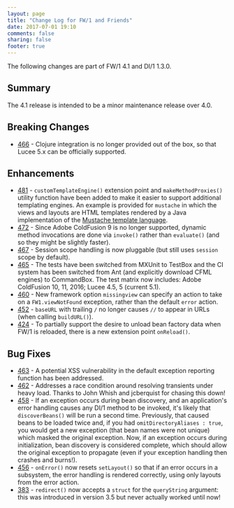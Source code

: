 ```yaml
---
layout: page
title: "Change Log for FW/1 and Friends"
date: 2017-07-01 19:10
comments: false
sharing: false
footer: true
---
```

The following changes are part of FW/1 4.1 and DI/1 1.3.0.

Summary
---
The 4.1 release is intended to be a minor maintenance release over 4.0.

Breaking Changes
---

* [466](https://github.com/framework-one/fw1/issues/466) - Clojure integration is no longer provided out of the box, so that Lucee 5.x can be officially supported.

Enhancements
---

* [481](https://github.com/framework-one/fw1/issues/481) - `customTemplateEngine()` extension point and `makeMethodProxies()` utility function have been added to make it easier to support additional templating engines. An example is provided for `mustache` in which the views and layouts are HTML templates rendered by a Java implementation of the [Mustache template language](http://mustache.github.io).
* [472](https://github.com/framework-one/fw1/issues/472) - Since Adobe ColdFusion 9 is no longer supported, dynamic method invocations are done via `invoke()` rather than `evaluate()` (and so they might be slightly faster).
* [467](https://github.com/framework-one/fw1/pull/467) - Session scope handling is now pluggable (but still uses `session` scope by default).
* [465](https://github.com/framework-one/fw1/issues/465) - The tests have been switched from MXUnit to TestBox and the CI system has been switched from Ant (and explicitly download CFML engines) to CommandBox. The test matrix now includes: Adobe ColdFusion 10, 11, 2016; Lucee 4.5, 5 (current 5.1).
* [460](https://github.com/framework-one/fw1/issues/460) - New framework option `missingview` can specify an action to take on a `FW1.viewNotFound` exception, rather than the default `error` action.
* [452](https://github.com/framework-one/fw1/issues/452) - `baseURL` with trailing `/` no longer causes `//` to appear in URLs (when calling `buildURL()`).
* [424](https://github.com/framework-one/fw1/issues/424) - To partially support the desire to unload bean factory data when FW/1 is reloaded, there is a new extension point `onReload()`.

Bug Fixes
---

* [463](https://github.com/framework-one/fw1/issues/463) - A potential XSS vulnerability in the default exception reporting function has been addressed.
* [462](https://github.com/framework-one/fw1/pull/462) - Addresses a race condition around resolving transients under heavy load. Thanks to John Whish and jcberquist for chasing this down!
* [458](https://github.com/framework-one/fw1/issues/458) - If an exception occurs during bean discovery, and an application's error handling causes any DI/1 method to be invoked, it's likely that `discoverBeans()` will be run a second time. Previously, that caused beans to be loaded twice and, if you had `omitDirectoryAliases : true`, you would get a new exception (that bean names were not unique) which masked the original exception. Now, if an exception occurs during initialization, bean discovery is considered complete, which should allow the original exception to propagate (even if your exception handling then crashes and burns!).
* [456](https://github.com/framework-one/fw1/issues/456) - `onError()` now resets `setLayout()` so that if an error occurs in a subsystem, the error handling is rendered correctly, using only layouts from the error action.
* [383](https://github.com/framework-one/fw1/issues/383) - `redirect()` now accepts a `struct` for the `queryString` argument: this was introduced in version 3.5 but never actually worked until now!
